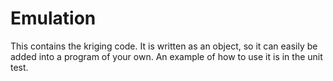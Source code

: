# Emulation
This contains the kriging code. It is written as an object, so it can easily be added into a program of your own. An example of how to use it is in the unit test.
